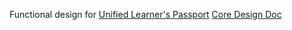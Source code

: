 Functional design for [Unified Learner's Passport](https://docs.google.com/document/d/1EGiOChW7M5TtPvzNatVXe1Q3QWGMK52P8v8U7G1VnO4/edit#)
[Core Design Doc](https://docs.google.com/document/d/1bCP_cudH8QEuFmtoWeoTAuiv2UoN2CsiTanhTDvVL08/edit#heading=h.qthq3vfe7lq)

